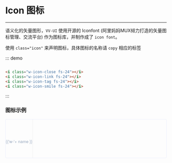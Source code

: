 
<script>
  var iconList = require('../icon.json');

  export default {
    data() {
      return {
        icons: iconList
      };
    }
  }
</script>



# Icon 图标

----
语义化的矢量图形，```VV-UI``` 使用开源的 Iconfont (阿里妈妈MUX倾力打造的矢量图标管理、交流平台) 作为图标库，并制作成了 ```icon font```。

使用 ```class="icon"``` 来声明图标，具体图标的名称请 ```copy``` 相应的标签

<div class="demo-block">
  <i class="w-icon-close fs-24"></i>
  <i class="w-icon-link fs-24"></i>
  <i class="w-icon-tag fs-24"></i>
  <i class="w-icon-smile fs-24"></i>
</div>

::: demo
```html

<i class="w-icon-close fs-24"></i>
<i class="w-icon-link fs-24"></i>
<i class="w-icon-tag fs-24"></i>
<i class="w-icon-smile fs-24"></i>

```
:::

### 图标示例
<ul class="icon-list">
  <li v-for="name in icons" :key="name">
    <span>
      <i :class="'w-'+name"></i>
      {{'w-'+ name }}
    </span>
  </li>
</ul>



<style lang="less">
  .demo-icon .source > i {
    font-size: 24px;
    color: #8492a6;
    margin: 0 20px;
    font-size: 1.5em;
    vertical-align: middle;
  }
  
  .demo-icon .source > button {
    margin: 0 20px;
  }

  .icon-list {
    overflow: hidden;
    list-style: none;
    padding: 0;
    border: solid 1px #eaeefb;
    border-radius: 4px;
  }
  .icon-list li {
    float: left;
    width: 16.66%;
    text-align: center;
    height: 120px;
    line-height: 120px;
    color: #666;
    font-size: 13px;
    transition: color .15s linear;

    border-right: 1px solid #eee;
    border-bottom: 1px solid #eee;
    margin-right: -1px;
    margin-bottom: -1px;
    span {
      display: inline-block;
      line-height: normal;
      vertical-align: middle;
      font-family: 'Helvetica Neue',Helvetica,'PingFang SC','Hiragino Sans GB','Microsoft YaHei',SimSun,sans-serif;
      color: #99a9bf;
    }
    i {
      display: block;
      font-size: 32px;
      margin-bottom: 15px;
      color: #3f536e;
    }
    &:hover {
      color: rgb(92, 182, 255);
    }
  }
</style>
